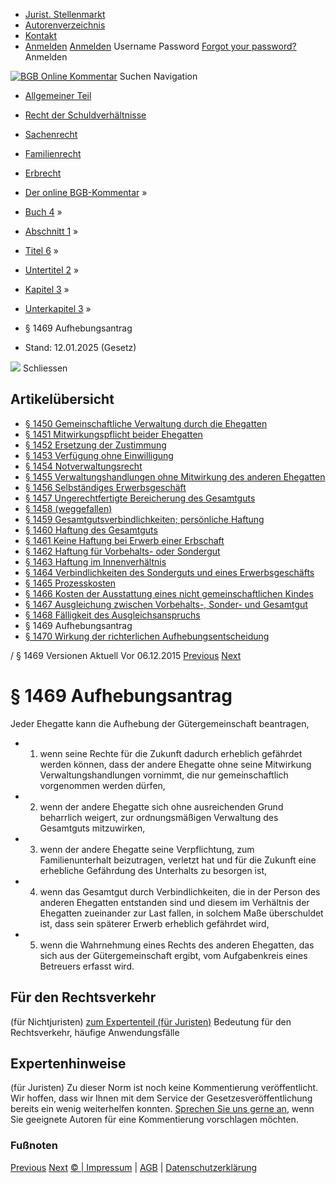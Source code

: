   * [Jurist. Stellenmarkt](https://bgb.kommentar.de/Buch-4/Abschnitt-1/Titel-6/Untertitel-2/Kapitel-3/Unterkapitel-3/</job-board> "Jurist. Stellenmarkt")
  * [Autorenverzeichnis](https://bgb.kommentar.de/Buch-4/Abschnitt-1/Titel-6/Untertitel-2/Kapitel-3/Unterkapitel-3/</Autorenverzeichnis> "Autorenverzeichnis")
  * [Kontakt](https://bgb.kommentar.de/Buch-4/Abschnitt-1/Titel-6/Untertitel-2/Kapitel-3/Unterkapitel-3/</Kontakt>)
  * [Anmelden](https://bgb.kommentar.de/Buch-4/Abschnitt-1/Titel-6/Untertitel-2/Kapitel-3/Unterkapitel-3/<#login> "show login form") [Anmelden](https://bgb.kommentar.de/Buch-4/Abschnitt-1/Titel-6/Untertitel-2/Kapitel-3/Unterkapitel-3/<#> "hide login form") Username Password
[Forgot your password?](https://bgb.kommentar.de/Buch-4/Abschnitt-1/Titel-6/Untertitel-2/Kapitel-3/Unterkapitel-3/</user/forgotpassword>) Anmelden 


[![BGB Online Kommentar](https://bgb.kommentar.de/extension/bgb/design/bgb/images/logo.png)](https://bgb.kommentar.de/Buch-4/Abschnitt-1/Titel-6/Untertitel-2/Kapitel-3/Unterkapitel-3/</> "BGB Online Kommentar")
Suchen
Navigation
  * [Allgemeiner Teil](https://bgb.kommentar.de/Buch-4/Abschnitt-1/Titel-6/Untertitel-2/Kapitel-3/Unterkapitel-3/</Buch-1>)
  * [Recht der Schuldverhältnisse](https://bgb.kommentar.de/Buch-4/Abschnitt-1/Titel-6/Untertitel-2/Kapitel-3/Unterkapitel-3/</Buch-2>)
  * [Sachenrecht](https://bgb.kommentar.de/Buch-4/Abschnitt-1/Titel-6/Untertitel-2/Kapitel-3/Unterkapitel-3/</Buch-3>)
  * [Familienrecht](https://bgb.kommentar.de/Buch-4/Abschnitt-1/Titel-6/Untertitel-2/Kapitel-3/Unterkapitel-3/</Buch-4>)
  * [Erbrecht](https://bgb.kommentar.de/Buch-4/Abschnitt-1/Titel-6/Untertitel-2/Kapitel-3/Unterkapitel-3/</Buch-5>)


  * [Der online BGB-Kommentar](https://bgb.kommentar.de/Buch-4/Abschnitt-1/Titel-6/Untertitel-2/Kapitel-3/Unterkapitel-3/</>) »
  * [Buch 4](https://bgb.kommentar.de/Buch-4/Abschnitt-1/Titel-6/Untertitel-2/Kapitel-3/Unterkapitel-3/</Buch-4>) »
  * [Abschnitt 1](https://bgb.kommentar.de/Buch-4/Abschnitt-1/Titel-6/Untertitel-2/Kapitel-3/Unterkapitel-3/</Buch-4/Abschnitt-1>) »
  * [Titel 6](https://bgb.kommentar.de/Buch-4/Abschnitt-1/Titel-6/Untertitel-2/Kapitel-3/Unterkapitel-3/</Buch-4/Abschnitt-1/Titel-6>) »
  * [Untertitel 2](https://bgb.kommentar.de/Buch-4/Abschnitt-1/Titel-6/Untertitel-2/Kapitel-3/Unterkapitel-3/</Buch-4/Abschnitt-1/Titel-6/Untertitel-2>) »
  * [Kapitel 3](https://bgb.kommentar.de/Buch-4/Abschnitt-1/Titel-6/Untertitel-2/Kapitel-3/Unterkapitel-3/</Buch-4/Abschnitt-1/Titel-6/Untertitel-2/Kapitel-3>) »
  * [Unterkapitel 3](https://bgb.kommentar.de/Buch-4/Abschnitt-1/Titel-6/Untertitel-2/Kapitel-3/Unterkapitel-3/</Buch-4/Abschnitt-1/Titel-6/Untertitel-2/Kapitel-3/Unterkapitel-3>) »
  * § 1469 Aufhebungsantrag 
  * Stand: 12.01.2025 (Gesetz) 


![](https://vg01.met.vgwort.de/na/1c9909529ead4f509072c06d9081a7d5)
Schliessen 
## Artikelübersicht
  * [ § 1450 Gemeinschaftliche Verwaltung durch die Ehegatten ](https://bgb.kommentar.de/Buch-4/Abschnitt-1/Titel-6/Untertitel-2/Kapitel-3/Unterkapitel-3/</Buch-4/Abschnitt-1/Titel-6/Untertitel-2/Kapitel-3/Unterkapitel-3/Gemeinschaftliche-Verwaltung-durch-die-Ehegatten>)
  * [ § 1451 Mitwirkungspflicht beider Ehegatten ](https://bgb.kommentar.de/Buch-4/Abschnitt-1/Titel-6/Untertitel-2/Kapitel-3/Unterkapitel-3/</Buch-4/Abschnitt-1/Titel-6/Untertitel-2/Kapitel-3/Unterkapitel-3/Mitwirkungspflicht-beider-Ehegatten>)
  * [ § 1452 Ersetzung der Zustimmung ](https://bgb.kommentar.de/Buch-4/Abschnitt-1/Titel-6/Untertitel-2/Kapitel-3/Unterkapitel-3/</Buch-4/Abschnitt-1/Titel-6/Untertitel-2/Kapitel-3/Unterkapitel-3/Ersetzung-der-Zustimmung>)
  * [ § 1453 Verfügung ohne Einwilligung ](https://bgb.kommentar.de/Buch-4/Abschnitt-1/Titel-6/Untertitel-2/Kapitel-3/Unterkapitel-3/</Buch-4/Abschnitt-1/Titel-6/Untertitel-2/Kapitel-3/Unterkapitel-3/Verfuegung-ohne-Einwilligung>)
  * [ § 1454 Notverwaltungsrecht ](https://bgb.kommentar.de/Buch-4/Abschnitt-1/Titel-6/Untertitel-2/Kapitel-3/Unterkapitel-3/</Buch-4/Abschnitt-1/Titel-6/Untertitel-2/Kapitel-3/Unterkapitel-3/Notverwaltungsrecht>)
  * [ § 1455 Verwaltungshandlungen ohne Mitwirkung des anderen Ehegatten ](https://bgb.kommentar.de/Buch-4/Abschnitt-1/Titel-6/Untertitel-2/Kapitel-3/Unterkapitel-3/</Buch-4/Abschnitt-1/Titel-6/Untertitel-2/Kapitel-3/Unterkapitel-3/Verwaltungshandlungen-ohne-Mitwirkung-des-anderen-Ehegatten>)
  * [ § 1456 Selbständiges Erwerbsgeschäft ](https://bgb.kommentar.de/Buch-4/Abschnitt-1/Titel-6/Untertitel-2/Kapitel-3/Unterkapitel-3/</Buch-4/Abschnitt-1/Titel-6/Untertitel-2/Kapitel-3/Unterkapitel-3/Selbstaendiges-Erwerbsgeschaeft>)
  * [ § 1457 Ungerechtfertigte Bereicherung des Gesamtguts ](https://bgb.kommentar.de/Buch-4/Abschnitt-1/Titel-6/Untertitel-2/Kapitel-3/Unterkapitel-3/</Buch-4/Abschnitt-1/Titel-6/Untertitel-2/Kapitel-3/Unterkapitel-3/Ungerechtfertigte-Bereicherung-des-Gesamtguts>)
  * [ § 1458 (weggefallen) ](https://bgb.kommentar.de/Buch-4/Abschnitt-1/Titel-6/Untertitel-2/Kapitel-3/Unterkapitel-3/</Buch-4/Abschnitt-1/Titel-6/Untertitel-2/Kapitel-3/Unterkapitel-3/weggefallen>)
  * [ § 1459 Gesamtgutsverbindlichkeiten; persönliche Haftung ](https://bgb.kommentar.de/Buch-4/Abschnitt-1/Titel-6/Untertitel-2/Kapitel-3/Unterkapitel-3/</Buch-4/Abschnitt-1/Titel-6/Untertitel-2/Kapitel-3/Unterkapitel-3/Gesamtgutsverbindlichkeiten-persoenliche-Haftung>)
  * [ § 1460 Haftung des Gesamtguts ](https://bgb.kommentar.de/Buch-4/Abschnitt-1/Titel-6/Untertitel-2/Kapitel-3/Unterkapitel-3/</Buch-4/Abschnitt-1/Titel-6/Untertitel-2/Kapitel-3/Unterkapitel-3/Haftung-des-Gesamtguts>)
  * [ § 1461 Keine Haftung bei Erwerb einer Erbschaft ](https://bgb.kommentar.de/Buch-4/Abschnitt-1/Titel-6/Untertitel-2/Kapitel-3/Unterkapitel-3/</Buch-4/Abschnitt-1/Titel-6/Untertitel-2/Kapitel-3/Unterkapitel-3/Keine-Haftung-bei-Erwerb-einer-Erbschaft>)
  * [ § 1462 Haftung für Vorbehalts- oder Sondergut ](https://bgb.kommentar.de/Buch-4/Abschnitt-1/Titel-6/Untertitel-2/Kapitel-3/Unterkapitel-3/</Buch-4/Abschnitt-1/Titel-6/Untertitel-2/Kapitel-3/Unterkapitel-3/Haftung-fuer-Vorbehalts-oder-Sondergut>)
  * [ § 1463 Haftung im Innenverhältnis ](https://bgb.kommentar.de/Buch-4/Abschnitt-1/Titel-6/Untertitel-2/Kapitel-3/Unterkapitel-3/</Buch-4/Abschnitt-1/Titel-6/Untertitel-2/Kapitel-3/Unterkapitel-3/Haftung-im-Innenverhaeltnis>)
  * [ § 1464 Verbindlichkeiten des Sonderguts und eines Erwerbsgeschäfts ](https://bgb.kommentar.de/Buch-4/Abschnitt-1/Titel-6/Untertitel-2/Kapitel-3/Unterkapitel-3/</Buch-4/Abschnitt-1/Titel-6/Untertitel-2/Kapitel-3/Unterkapitel-3/Verbindlichkeiten-des-Sonderguts-und-eines-Erwerbsgeschaefts>)
  * [ § 1465 Prozesskosten ](https://bgb.kommentar.de/Buch-4/Abschnitt-1/Titel-6/Untertitel-2/Kapitel-3/Unterkapitel-3/</Buch-4/Abschnitt-1/Titel-6/Untertitel-2/Kapitel-3/Unterkapitel-3/Prozesskosten>)
  * [ § 1466 Kosten der Ausstattung eines nicht gemeinschaftlichen Kindes ](https://bgb.kommentar.de/Buch-4/Abschnitt-1/Titel-6/Untertitel-2/Kapitel-3/Unterkapitel-3/</Buch-4/Abschnitt-1/Titel-6/Untertitel-2/Kapitel-3/Unterkapitel-3/Kosten-der-Ausstattung-eines-nicht-gemeinschaftlichen-Kindes>)
  * [ § 1467 Ausgleichung zwischen Vorbehalts-, Sonder- und Gesamtgut ](https://bgb.kommentar.de/Buch-4/Abschnitt-1/Titel-6/Untertitel-2/Kapitel-3/Unterkapitel-3/</Buch-4/Abschnitt-1/Titel-6/Untertitel-2/Kapitel-3/Unterkapitel-3/Ausgleichung-zwischen-Vorbehalts-Sonder-und-Gesamtgut>)
  * [ § 1468 Fälligkeit des Ausgleichsanspruchs ](https://bgb.kommentar.de/Buch-4/Abschnitt-1/Titel-6/Untertitel-2/Kapitel-3/Unterkapitel-3/</Buch-4/Abschnitt-1/Titel-6/Untertitel-2/Kapitel-3/Unterkapitel-3/Faelligkeit-des-Ausgleichsanspruchs>)
  * § 1469 Aufhebungsantrag 
  * [ § 1470 Wirkung der richterlichen Aufhebungsentscheidung ](https://bgb.kommentar.de/Buch-4/Abschnitt-1/Titel-6/Untertitel-2/Kapitel-3/Unterkapitel-3/</Buch-4/Abschnitt-1/Titel-6/Untertitel-2/Kapitel-3/Unterkapitel-3/Wirkung-der-richterlichen-Aufhebungsentscheidung>)


/ § 1469 
Versionen  Aktuell Vor 06.12.2015
[Previous](https://bgb.kommentar.de/Buch-4/Abschnitt-1/Titel-6/Untertitel-2/Kapitel-3/Unterkapitel-3/</Buch-4/Abschnitt-1/Titel-6/Untertitel-2/Kapitel-3/Unterkapitel-3/Faelligkeit-des-Ausgleichsanspruchs> "§ 1468 Fälligkeit des Ausgleichsanspruchs") [Next](https://bgb.kommentar.de/Buch-4/Abschnitt-1/Titel-6/Untertitel-2/Kapitel-3/Unterkapitel-3/</Buch-4/Abschnitt-1/Titel-6/Untertitel-2/Kapitel-3/Unterkapitel-3/Wirkung-der-richterlichen-Aufhebungsentscheidung> "§ 1470 Wirkung der richterlichen Aufhebungsentscheidung")
# § 1469 Aufhebungsantrag
Jeder Ehegatte kann die Aufhebung der Gütergemeinschaft beantragen, 
  * 1. wenn seine Rechte für die Zukunft dadurch erheblich gefährdet werden können, dass der andere Ehegatte ohne seine Mitwirkung Verwaltungshandlungen vornimmt, die nur gemeinschaftlich vorgenommen werden dürfen,
  * 2. wenn der andere Ehegatte sich ohne ausreichenden Grund beharrlich weigert, zur ordnungsmäßigen Verwaltung des Gesamtguts mitzuwirken,
  * 3. wenn der andere Ehegatte seine Verpflichtung, zum Familienunterhalt beizutragen, verletzt hat und für die Zukunft eine erhebliche Gefährdung des Unterhalts zu besorgen ist,
  * 4. wenn das Gesamtgut durch Verbindlichkeiten, die in der Person des anderen Ehegatten entstanden sind und diesem im Verhältnis der Ehegatten zueinander zur Last fallen, in solchem Maße überschuldet ist, dass sein späterer Erwerb erheblich gefährdet wird,
  * 5. wenn die Wahrnehmung eines Rechts des anderen Ehegatten, das sich aus der Gütergemeinschaft ergibt, vom Aufgabenkreis eines Betreuers erfasst wird.


## Für den Rechtsverkehr 
(für Nichtjuristen)
[zum Expertenteil (für Juristen)](https://bgb.kommentar.de/Buch-4/Abschnitt-1/Titel-6/Untertitel-2/Kapitel-3/Unterkapitel-3/<#expertenhinweise>)
Bedeutung für den Rechtsverkehr, häufige Anwendungsfälle
## Expertenhinweise
(für Juristen)
Zu dieser Norm ist noch keine Kommentierung veröffentlicht. Wir hoffen, dass wir Ihnen mit dem Service der Gesetzesveröffentlichung bereits ein wenig weiterhelfen konnten. [Sprechen Sie uns gerne an](https://bgb.kommentar.de/Buch-4/Abschnitt-1/Titel-6/Untertitel-2/Kapitel-3/Unterkapitel-3/</Kontakt>), wenn Sie geeignete Autoren für eine Kommentierung vorschlagen möchten. 
### Fußnoten
[Previous](https://bgb.kommentar.de/Buch-4/Abschnitt-1/Titel-6/Untertitel-2/Kapitel-3/Unterkapitel-3/</Buch-4/Abschnitt-1/Titel-6/Untertitel-2/Kapitel-3/Unterkapitel-3/Faelligkeit-des-Ausgleichsanspruchs> "§ 1468 Fälligkeit des Ausgleichsanspruchs") [Next](https://bgb.kommentar.de/Buch-4/Abschnitt-1/Titel-6/Untertitel-2/Kapitel-3/Unterkapitel-3/</Buch-4/Abschnitt-1/Titel-6/Untertitel-2/Kapitel-3/Unterkapitel-3/Wirkung-der-richterlichen-Aufhebungsentscheidung> "§ 1470 Wirkung der richterlichen Aufhebungsentscheidung")
[© | Impressum](https://bgb.kommentar.de/Buch-4/Abschnitt-1/Titel-6/Untertitel-2/Kapitel-3/Unterkapitel-3/</Kontakt>) | [AGB](https://bgb.kommentar.de/Buch-4/Abschnitt-1/Titel-6/Untertitel-2/Kapitel-3/Unterkapitel-3/</AGB>) | [Datenschutzerklärung](https://bgb.kommentar.de/Buch-4/Abschnitt-1/Titel-6/Untertitel-2/Kapitel-3/Unterkapitel-3/</Datenschutzerklaerung-fuer-Leser>)
